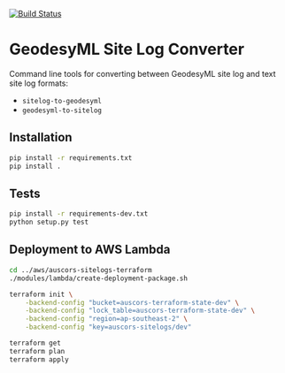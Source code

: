 [![Build Status](https://travis-ci.org/GeoscienceAustralia/GeodesyMLConverter.svg?branch=master)](https://travis-ci.org/GeoscienceAustralia/GeodesyMLConverter)

# GeodesyML Site Log Converter
Command line tools for converting between GeodesyML site log and text site log formats:

* `sitelog-to-geodesyml`
* `geodesyml-to-sitelog`

## Installation

```bash
pip install -r requirements.txt
pip install .
```

## Tests

``` bash
pip install -r requirements-dev.txt
python setup.py test
```

## Deployment to AWS Lambda

```bash
cd ../aws/auscors-sitelogs-terraform
./modules/lambda/create-deployment-package.sh

terraform init \
	-backend-config "bucket=auscors-terraform-state-dev" \
	-backend-config "lock_table=auscors-terraform-state-dev" \
	-backend-config "region=ap-southeast-2" \
	-backend-config "key=auscors-sitelogs/dev"

terraform get
terraform plan
terraform apply
```
